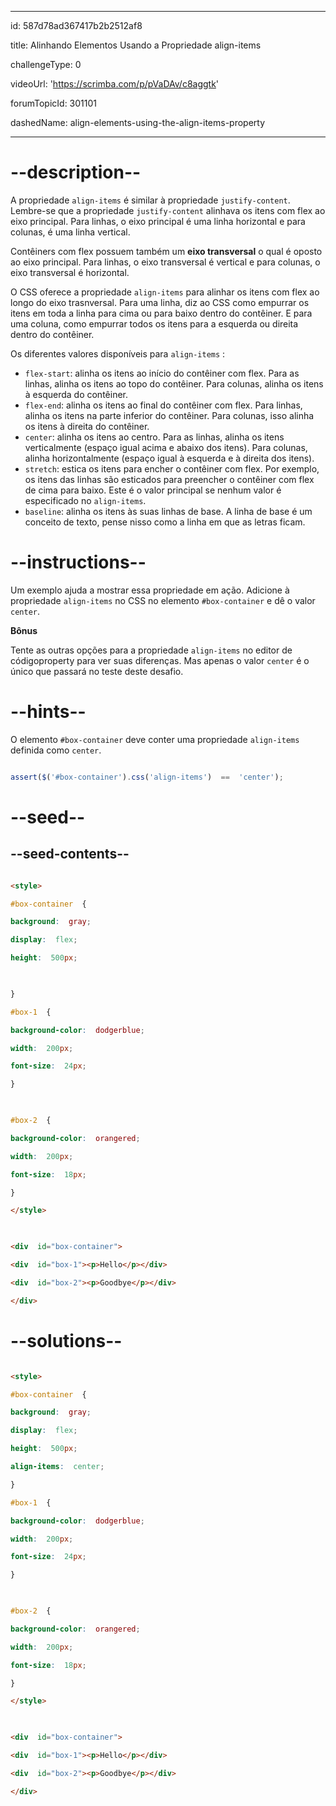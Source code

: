 
---

id:  587d78ad367417b2b2512af8

title:  Alinhando Elementos Usando a Propriedade align-items 

challengeType:  0

videoUrl:  'https://scrimba.com/p/pVaDAv/c8aggtk'

forumTopicId:  301101

dashedName:  align-elements-using-the-align-items-property

---

# --description--

A propriedade `align-items` é similar à propriedade `justify-content`. Lembre-se que a propriedade `justify-content` alinhava os itens com flex ao eixo principal. Para linhas, o eixo principal é uma linha horizontal e para colunas, é uma linha vertical.

Contêiners com flex possuem também um **eixo transversal** o qual é oposto ao eixo principal. Para linhas, o eixo transversal é vertical e para colunas, o eixo transversal é horizontal.

O CSS oferece a propriedade `align-items` para alinhar os itens com flex ao longo do eixo trasnversal. Para uma linha, diz ao CSS como empurrar os itens em toda a linha para cima ou para baixo dentro do contêiner. E para uma coluna, como empurrar todos os itens para a esquerda ou direita dentro do contêiner.

Os diferentes valores disponíveis para `align-items` :

<ul><li><code>flex-start</code>: alinha os itens ao início do contêiner com flex. Para as linhas, alinha os itens ao topo do contêiner. Para colunas, alinha os itens à esquerda do contêiner.</li><li><code>flex-end</code>: alinha os itens ao final do contêiner com flex. Para linhas, alinha os itens na parte inferior do contêiner. Para colunas, isso alinha os itens à direita do contêiner.</li><li><code>center</code>: alinha os itens ao centro. Para as linhas, alinha os itens verticalmente (espaço igual acima e abaixo dos itens). Para colunas, alinha horizontalmente (espaço igual à esquerda e à direita dos itens).</li><li><code>stretch</code>: estica os itens para encher o contêiner com flex. Por exemplo, os itens das linhas são esticados para preencher o contêiner com flex de cima para baixo. Este é o valor principal se nenhum valor é especificado no <code>align-items</code>.</li><li><code>baseline</code>: alinha os itens às suas linhas de base. A linha de base é um conceito de texto, pense nisso como a linha em que as letras ficam.</li></ul>

# --instructions--

Um exemplo ajuda a mostrar essa propriedade em ação. Adicione à propriedade `align-items` no CSS no elemento `#box-container`  e dê o valor  `center`.

**Bônus**

Tente as outras opções para a propriedade `align-items` no editor de códigoproperty para ver suas diferenças. Mas apenas o valor `center`  é o único que passará no teste deste desafio.

# --hints--

O elemento `#box-container` deve conter uma propriedade `align-items` definida como  `center`.

```js

assert($('#box-container').css('align-items')  ==  'center');

```

# --seed--

## --seed-contents--

```html

<style>

#box-container  {

background:  gray;

display:  flex;

height:  500px;

  

}

#box-1  {

background-color:  dodgerblue;

width:  200px;

font-size:  24px;

}

  

#box-2  {

background-color:  orangered;

width:  200px;

font-size:  18px;

}

</style>

  

<div  id="box-container">

<div  id="box-1"><p>Hello</p></div>

<div  id="box-2"><p>Goodbye</p></div>

</div>

```

# --solutions--

```html

<style>

#box-container  {

background:  gray;

display:  flex;

height:  500px;

align-items:  center;

}

#box-1  {

background-color:  dodgerblue;

width:  200px;

font-size:  24px;

}

  

#box-2  {

background-color:  orangered;

width:  200px;

font-size:  18px;

}

</style>

  

<div  id="box-container">

<div  id="box-1"><p>Hello</p></div>

<div  id="box-2"><p>Goodbye</p></div>

</div>

```
